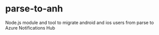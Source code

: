 # parse-to-anh
Node.js module and tool to migrate android and ios users from parse to Azure Notifications Hub
